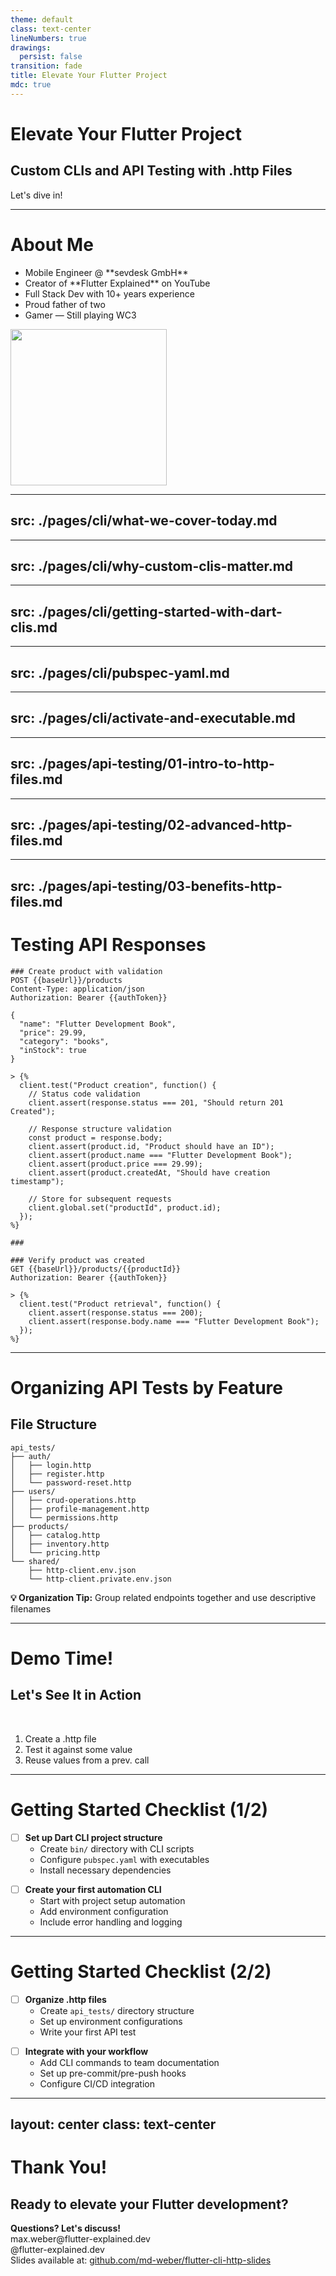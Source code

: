 ```yaml
---
theme: default
class: text-center
lineNumbers: true
drawings:
  persist: false
transition: fade
title: Elevate Your Flutter Project
mdc: true
---
```


# Elevate Your Flutter Project
## Custom CLIs and API Testing with .http Files

<div class="pt-12">
  <span @click="$slidev.nav.next" class="px-2 py-1 rounded cursor-pointer" hover="bg-white bg-opacity-10">
    Let's dive in! <carbon:arrow-right class="inline"/>
  </span>
</div>

---

# <tabler-user-circle /> About Me
<div grid="~ cols-2">
  <ul>
    <li>Mobile Engineer @ **sevdesk GmbH**</li>
    <li>Creator of **Flutter Explained** on YouTube</li>
    <li>Full Stack Dev with 10+ years experience</li>
    <li>Proud father of two</li>
    <li>Gamer — Still playing WC3 <tabler-swords /></li>
  </ul>
  <div>
    <img class="rounded-xl" src="../../assets/img/about-me.jpg" width=250 />
  </div>
</div>

---
src: ./pages/cli/what-we-cover-today.md
---

---
src: ./pages/cli/why-custom-clis-matter.md
---

--- 
src: ./pages/cli/getting-started-with-dart-clis.md
---

---
src: ./pages/cli/pubspec-yaml.md
---

---
src: ./pages/cli/activate-and-executable.md
---

---
src: ./pages/api-testing/01-intro-to-http-files.md
---

---
src: ./pages/api-testing/02-advanced-http-files.md
---

--- 
src: ./pages/api-testing/03-benefits-http-files.md
---


# Testing API Responses

```http
### Create product with validation
POST {{baseUrl}}/products
Content-Type: application/json
Authorization: Bearer {{authToken}}

{
  "name": "Flutter Development Book",
  "price": 29.99,
  "category": "books",
  "inStock": true
}

> {%
  client.test("Product creation", function() {
    // Status code validation
    client.assert(response.status === 201, "Should return 201 Created");
    
    // Response structure validation
    const product = response.body;
    client.assert(product.id, "Product should have an ID");
    client.assert(product.name === "Flutter Development Book");
    client.assert(product.price === 29.99);
    client.assert(product.createdAt, "Should have creation timestamp");
    
    // Store for subsequent requests
    client.global.set("productId", product.id);
  });
%}

###

### Verify product was created
GET {{baseUrl}}/products/{{productId}}
Authorization: Bearer {{authToken}}

> {%
  client.test("Product retrieval", function() {
    client.assert(response.status === 200);
    client.assert(response.body.name === "Flutter Development Book");
  });
%}
```

---

# Organizing API Tests by Feature

## File Structure
```
api_tests/
├── auth/
│   ├── login.http
│   ├── register.http
│   └── password-reset.http
├── users/
│   ├── crud-operations.http
│   ├── profile-management.http
│   └── permissions.http
├── products/
│   ├── catalog.http
│   ├── inventory.http
│   └── pricing.http
└── shared/
    ├── http-client.env.json
    └── http-client.private.env.json
```

<v-click>

<div class="mt-4 p-4 bg-blue-500 rounded-lg">
<strong>💡 Organization Tip:</strong> Group related endpoints together and use descriptive filenames
</div>

</v-click>


---

# Demo Time! <tabler-rocket />
## Let's See It in Action

<br>

1. Create a .http file
2. Test it against some value
3. Reuse values from a prev. call

---

# Getting Started Checklist (1/2)

- [ ] **Set up Dart CLI project structure**
  - Create `bin/` directory with CLI scripts
  - Configure `pubspec.yaml` with executables
  - Install necessary dependencies

<v-click>

- [ ] **Create your first automation CLI**
  - Start with project setup automation
  - Add environment configuration
  - Include error handling and logging
</v-click>

---

# Getting Started Checklist (2/2)
- [ ] **Organize .http files**
  - Create `api_tests/` directory structure
  - Set up environment configurations
  - Write your first API test

<v-click>

- [ ] **Integrate with your workflow**
  - Add CLI commands to team documentation
  - Set up pre-commit/pre-push hooks
  - Configure CI/CD integration

</v-click>

---
layout: center
class: text-center
---

# Thank You! <tabler-confetti/>

## Ready to elevate your Flutter development?

<div class="pt-12">
  <div class="mb-4">
    <strong>Questions? Let's discuss!</strong>
  </div>
  
  <div class="flex items-center justify-center space-x-4">
    <div><tabler-mail /> max.weber@flutter-explained.dev</div>
    <div><tabler-brand-bluesky /> @flutter-explained.dev</div>
  </div>
</div>

<div class="pt-8">
  <span class="text-sm opacity-75">
    Slides available at: <a href="https://github.com/md-weber/flutter-cli-http-slides">github.com/md-weber/flutter-cli-http-slides</a>
  </span>
</div>

